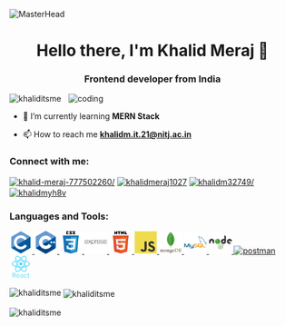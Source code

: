 ![MasterHead](https://camo.githubusercontent.com/f66441f7e4c88f2663a35b4ac21feec4a4e39926c5084efe38cb8a61d4c41868/68747470733a2f2f6173312e667463646e2e6e65742f76322f6a70672f30322f32322f39362f37302f313030305f465f3232323936373038395f75667477655554736d63716944594d7a46587653644f4930416677784e7161372e6a7067)
<h1 align="center">Hello there, I'm Khalid Meraj 👋</h1>
<h3 align="center">Frontend developer from India</h3>
<img align="right" alt="coding" width="400" src="https://media.licdn.com/dms/image/D4E12AQGWZAOnLDRaQw/article-cover_image-shrink_600_2000/0/1656679844338?e=2147483647&v=beta&t=LXuiCyZghSphTvRRmE7VHke8tY9dUz1o6NTErlbbItQ">

<p align="left"> <img src="https://komarev.com/ghpvc/?username=khaliditsme&label=Profile%20views&color=0e75b6&style=flat" alt="khaliditsme" /> </p>

- 🌱 I’m currently learning **MERN Stack**

- 📫 How to reach me **khalidm.it.21@nitj.ac.in**

<h3 align="left">Connect with me:</h3>
<p align="left">
<a href="https://linkedin.com/in/khalid-meraj-777502260/" target="blank"><img align="center" src="https://raw.githubusercontent.com/rahuldkjain/github-profile-readme-generator/master/src/images/icons/Social/linked-in-alt.svg" alt="khalid-meraj-777502260/" height="30" width="40" /></a>
<a href="https://www.youtube.com/c/@khalidmeraj1027" target="blank"><img align="center" src="https://raw.githubusercontent.com/rahuldkjain/github-profile-readme-generator/master/src/images/icons/Social/youtube.svg" alt="khalidmeraj1027" height="30" width="40" /></a>
<a href="https://www.leetcode.com/khalidm32749/" target="blank"><img align="center" src="https://raw.githubusercontent.com/rahuldkjain/github-profile-readme-generator/master/src/images/icons/Social/leet-code.svg" alt="khalidm32749/" height="30" width="40" /></a>
<a href="https://auth.geeksforgeeks.org/user/khalidmyh8v" target="blank"><img align="center" src="https://raw.githubusercontent.com/rahuldkjain/github-profile-readme-generator/master/src/images/icons/Social/geeks-for-geeks.svg" alt="khalidmyh8v" height="30" width="40" /></a>
</p>

<h3 align="left">Languages and Tools:</h3>
<p align="left"> <a href="https://www.cprogramming.com/" target="_blank" rel="noreferrer"> <img src="https://raw.githubusercontent.com/devicons/devicon/master/icons/c/c-original.svg" alt="c" width="40" height="40"/> </a> <a href="https://www.w3schools.com/cpp/" target="_blank" rel="noreferrer"> <img src="https://raw.githubusercontent.com/devicons/devicon/master/icons/cplusplus/cplusplus-original.svg" alt="cplusplus" width="40" height="40"/> </a> <a href="https://www.w3schools.com/css/" target="_blank" rel="noreferrer"> <img src="https://raw.githubusercontent.com/devicons/devicon/master/icons/css3/css3-original-wordmark.svg" alt="css3" width="40" height="40"/> </a> <a href="https://expressjs.com" target="_blank" rel="noreferrer"> <img src="https://raw.githubusercontent.com/devicons/devicon/master/icons/express/express-original-wordmark.svg" alt="express" width="40" height="40"/> </a> <a href="https://www.w3.org/html/" target="_blank" rel="noreferrer"> <img src="https://raw.githubusercontent.com/devicons/devicon/master/icons/html5/html5-original-wordmark.svg" alt="html5" width="40" height="40"/> </a> <a href="https://developer.mozilla.org/en-US/docs/Web/JavaScript" target="_blank" rel="noreferrer"> <img src="https://raw.githubusercontent.com/devicons/devicon/master/icons/javascript/javascript-original.svg" alt="javascript" width="40" height="40"/> </a> <a href="https://www.mongodb.com/" target="_blank" rel="noreferrer"> <img src="https://raw.githubusercontent.com/devicons/devicon/master/icons/mongodb/mongodb-original-wordmark.svg" alt="mongodb" width="40" height="40"/> </a> <a href="https://www.mysql.com/" target="_blank" rel="noreferrer"> <img src="https://raw.githubusercontent.com/devicons/devicon/master/icons/mysql/mysql-original-wordmark.svg" alt="mysql" width="40" height="40"/> </a> <a href="https://nodejs.org" target="_blank" rel="noreferrer"> <img src="https://raw.githubusercontent.com/devicons/devicon/master/icons/nodejs/nodejs-original-wordmark.svg" alt="nodejs" width="40" height="40"/> </a> <a href="https://postman.com" target="_blank" rel="noreferrer"> <img src="https://www.vectorlogo.zone/logos/getpostman/getpostman-icon.svg" alt="postman" width="40" height="40"/> </a> <a href="https://reactjs.org/" target="_blank" rel="noreferrer"> <img src="https://raw.githubusercontent.com/devicons/devicon/master/icons/react/react-original-wordmark.svg" alt="react" width="40" height="40"/> </a> </p>

<p><img align="left" src="https://github-readme-stats.vercel.app/api/top-langs?username=khaliditsme&show_icons=true&locale=en&layout=compact" alt="khaliditsme" /></p>

<p>&nbsp;<img align="center" src="https://github-readme-stats.vercel.app/api?username=khaliditsme&show_icons=true&locale=en" alt="khaliditsme" /></p>

<p><img align="center" src="https://github-readme-streak-stats.herokuapp.com/?user=khaliditsme&" alt="khaliditsme" /></p>
